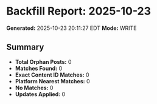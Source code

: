 # Backfill Report: 2025-10-23

**Generated:** 2025-10-23 20:11:27 EDT
**Mode:** WRITE

## Summary

- **Total Orphan Posts:** 0
- **Matches Found:** 0
- **Exact Content ID Matches:** 0
- **Platform Nearest Matches:** 0
- **No Matches:** 0
- **Updates Applied:** 0

